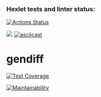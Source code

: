 ### Hexlet tests and linter status:
[![Actions Status](https://github.com/jcastiblancoc/fullstack-javascript-project-103/actions/workflows/hexlet-check.yml/badge.svg)](https://github.com/jcastiblancoc/fullstack-javascript-project-103/actions)

<a href="https://asciinema.org/a/JfILDPmz7pMkVBwm2YcIVPABL" target="_blank"><img src="https://asciinema.org/a/JfILDPmz7pMkVBwm2YcIVPABL.svg" /></a>
[![asciicast](https://asciinema.org/a/JfILDPmz7pMkVBwm2YcIVPABL.svg)](https://asciinema.org/a/JfILDPmz7pMkVBwm2YcIVPABL)


# gendiff

[![Test Coverage](https://api.codeclimate.com/v1/badges/c0735243af3e3221a3b4/test_coverage)](https://codeclimate.com/github/jcastiblancoc/fullstack-javascript-project-103/test_coverage)

[![Maintainability](https://api.codeclimate.com/v1/badges/c0735243af3e3221a3b4/maintainability)](https://codeclimate.com/github/jcastiblancoc/fullstack-javascript-project-103/maintainability)